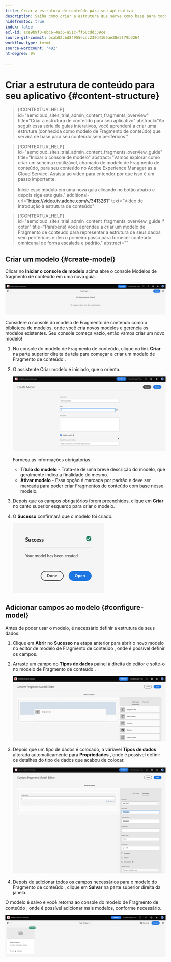```yaml
---
title: Criar a estrutura de conteúdo para seu aplicativo
description: Saiba como criar a estrutura que serve como base para todo o seu conteúdo sem periféricos usando modelos de Fragmento de conteúdo AEM.
hidefromtoc: true
index: false
exl-id: ace9b9f3-8bc6-4a36-a51c-ff60cdd339ce
source-git-commit: bcab02cbd84955ecdc239d4166ae38e5f79b3264
workflow-type: tm+mt
source-wordcount: '492'
ht-degree: 0%

---
```



# Criar a estrutura de conteúdo para seu aplicativo {#content-structure}

>[!CONTEXTUALHELP]
>id="aemcloud_sites_trial_admin_content_fragments_overview"
>title="Criar a estrutura de conteúdo para seu aplicativo"
>abstract="Ao seguir essa série de guias interativos, você aprenderá a criar uma estrutura (conhecida como modelo de Fragmento de conteúdo) que servirá de base para seu conteúdo sem periféricos."

>[!CONTEXTUALHELP]
>id="aemcloud_sites_trial_admin_content_fragments_overview_guide"
>title="Iniciar o console de modelo"
>abstract="Vamos explorar como criar um schema reutilizável, chamado de modelo de Fragmento de conteúdo, para seu conteúdo no Adobe Experience Manager as a Cloud Service. Assista ao vídeo para entender por que isso é um passo importante. <br><br>Inicie esse módulo em uma nova guia clicando no botão abaixo e depois siga este guia."
>additional-url="https://video.tv.adobe.com/v/3413261" text="Vídeo de introdução à estrutura de conteúdo"

>[!CONTEXTUALHELP]
>id="aemcloud_sites_trial_admin_content_fragments_overview_guide_footer"
>title="Parabéns! Você aprendeu a criar um modelo de Fragmento de conteúdo para representar a estrutura de seus dados sem periféricos e deu o primeiro passo para fornecer conteúdo omnicanal de forma escalada e padrão."
>abstract=""

## Criar um modelo {#create-model}

Clicar no **Iniciar o console de modelo** acima abre o console Modelos de fragmento de conteúdo em uma nova guia.

![O console do modelo de Fragmento de conteúdo](assets/content-structure/content-fragment-model-console.png)

Considere o console do modelo de Fragmento de conteúdo como a biblioteca de modelos, onde você cria novos modelos e gerencia os modelos existentes. Seu console começa vazio, então vamos criar um novo modelo!

1. No console do modelo de Fragmento de conteúdo, clique no link **Criar** na parte superior direita da tela para começar a criar um modelo de Fragmento de conteúdo .

1. O assistente Criar modelo é iniciado, que o orienta.

   ![Assistente do modelo de Fragmento de conteúdo](assets/content-structure/model-wizard.png)

   Forneça as informações obrigatórias.

   * **Título do modelo** - Trata-se de uma breve descrição do modelo, que geralmente indica a finalidade do mesmo.
   * **Ativar modelo** - Essa opção é marcada por padrão e deve ser marcada para poder criar Fragmentos de conteúdo com base nesse modelo.

1. Depois que os campos obrigatórios forem preenchidos, clique em **Criar** no canto superior esquerdo para criar o modelo.

1. O **Sucesso** confirmará que o modelo foi criado.

   ![Caixa de diálogo de sucesso para criar um novo modelo de Fragmento de conteúdo](assets/content-structure/success.png)

## Adicionar campos ao modelo {#configure-model}

Antes de poder usar o modelo, é necessário definir a estrutura de seus dados.

1. Clique em **Abrir** no **Sucesso** na etapa anterior para abrir o novo modelo no editor de modelo de Fragmento de conteúdo , onde é possível definir os campos.

1. Arraste um campo do **Tipos de dados** painel à direita do editor e solte-o no modelo de Fragmento de conteúdo .

   ![Adicionar um tipo de dados](assets/content-structure/drop-fields.png)

1. Depois que um tipo de dados é colocado, a variável **Tipos de dados** alterada automaticamente para **Propriedades** , onde é possível definir os detalhes do tipo de dados que acabou de colocar.

   ![A guia Propriedades do campo de dados](assets/content-structure/data-type-properties.png)

1. Depois de adicionar todos os campos necessários para o modelo do Fragmento de conteúdo , clique em **Salvar** na parte superior direita da janela.

O modelo é salvo e você retorna ao console do modelo de Fragmento de conteúdo , onde é possível adicionar mais modelos, conforme necessário.

![Módulo concluído](assets/content-structure/content-fragment-model-console-populated.png)
